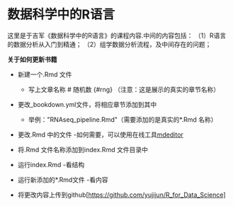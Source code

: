 # 数据科学中的R语言

这里是于吉军《数据科学中的R语言》的课程内容.中间的内容包括：
（1）R语言的数据分析从入门到精通；
（2）组学数据分析流程，及中间存在的问题；

**关于如何更新书籍**

- 新建一个.Rmd 文件
   - 写上文章名称 # 随机数 {#rng} （注意：这是展示的真实的章节名称）

- 更改_bookdown.yml文件，将相应章节添加到其中
   - 举例："RNAseq_pipeline.Rmd"（需要添加的是真实的*.Rmd 名称）

- 更改.Rmd 中的文件
   -如何需要，可以使用在线工具[mdeditor](http://www.mdeditor.com/)

- 将.Rmd 文件名称添加到index.Rmd 文件目录中

- 运行index.Rmd
   -看结构

- 运行新添加的*.Rmd文件
   -看内容

- 将更改内容上传到github[https://github.com/yujijun/R_for_Data_Science]
